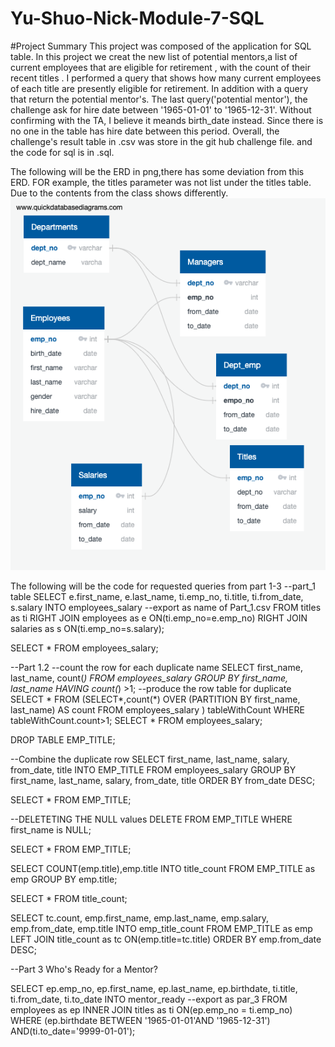 # Yu-Shuo-Nick-Module-7-SQL

#Project Summary
This project was composed of the application for SQL table. In this project we creat the new list of potential mentors,a list of current employees that are eligible for retirement , with the count of their recent titles . I performed a query that shows how many current employees of each title are presently eligible for retirement. In addition with a query that return the potential mentor's. The last query('potential mentor'), the challenge ask for hire date between '1965-01-01' to '1965-12-31'. Without confirming with the TA, I believe it meands birth_date instead. Since there is no one in the table has hire date between this period. Overall, the challenge's result table in .csv was store in the git hub challenge file. and the code for sql is in .sql.

The following will be the ERD in png,there has some deviation from this ERD. FOR example, the titles parameter was not list under the titles table. Due to the contents from the class shows differently.
![QuickDBD-export](QuickDBD-export.png)


The following will be the code for requested queries from part 1-3
--part_1 table 
SELECT e.first_name,
	e.last_name,
	ti.emp_no,
	ti.title,
	ti.from_date,
	s.salary
INTO employees_salary --export as name of Part_1.csv
	FROM titles as ti
	RIGHT JOIN employees as e
	ON(ti.emp_no=e.emp_no)
	RIGHT JOIN salaries as s
	ON(ti.emp_no=s.salary);
	

SELECT * FROM employees_salary;

--Part 1.2
--count the row for each duplicate name
SELECT
	first_name,
	last_name,
	count(*)
FROM employees_salary
GROUP BY
	first_name,
	last_name
HAVING count(*) >1;
--produce the row table for duplicate 
SELECT * FROM
	(SELECT*,count(*)
	OVER
	 (PARTITION BY
	 	first_name,
	 	last_name)
	 AS count FROM employees_salary
		) tableWithCount
	WHERE tableWithCount.count>1;
SELECT * FROM employees_salary;

DROP TABLE EMP_TITLE;

--Combine the duplicate row
SELECT 
first_name,
last_name,
salary,
from_date,
title
INTO EMP_TITLE
FROM employees_salary
GROUP BY
	first_name,
	last_name,
	salary,
	from_date,
	title
ORDER BY
	from_date DESC;
	
SELECT * FROM EMP_TITLE;
	
	
--DELETETING THE NULL values
DELETE FROM EMP_TITLE
WHERE first_name is NULL;

SELECT * FROM EMP_TITLE;

SELECT COUNT(emp.title),emp.title
INTO title_count
FROM EMP_TITLE as emp
GROUP BY emp.title;


SELECT * FROM title_count;

SELECT  tc.count,
		emp.first_name,
		emp.last_name,
		emp.salary,
		emp.from_date,
		emp.title
		INTO emp_title_count
		FROM EMP_TITLE as emp
		LEFT JOIN title_count as tc
		ON(emp.title=tc.title)
		ORDER BY emp.from_date DESC;

--Part 3 Who's Ready for a Mentor?

SELECT ep.emp_no,
		ep.first_name,
		ep.last_name,
		ep.birthdate,
		ti.title,
		ti.from_date,
		ti.to_date
		INTO mentor_ready --export as par_3
		FROM employees as ep
		INNER JOIN titles as ti
		ON(ep.emp_no = ti.emp_no)
		WHERE (ep.birthdate BETWEEN '1965-01-01'AND '1965-12-31')
		AND(ti.to_date='9999-01-01');
